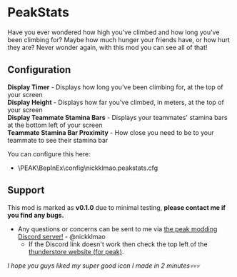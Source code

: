 # PeakStats
Have you ever wondered how high you've climbed and how long you've been climbing for? Maybe how much hunger your friends have, or how hurt they are? Never wonder again, with this mod you can see all of that!

## Configuration
**Display Timer** - Displays how long you've been climbing for, at the top of your screen  
**Display Height** - Displays how far you've climbed, in meters, at the top of your screen  
**Display Teammate Stamina Bars** - Displays your teammates' stamina bars at the bottom left of your screen  
**Teammate Stamina Bar Proximity** - How close you need to be to your teammate to see their stamina bar  

You can configure this here:
- <steam directory>\PEAK\BepInEx\config\nickklmao.peakstats.cfg


## Support
This mod is marked as **v0.1.0** due to minimal testing, **please contact me if you find any bugs.**
- Any questions or concerns can be sent to me via [the peak modding Discord server!](https://discord.gg/SAw86z24rB) - @nickklmao
  - If the Discord link doesn't work then check the top left of the [thunderstore website (for peak)](https://thunderstore.io/c/peak/).

*I hope you guys liked my super good icon I made in 2 minutes💀💀💀*